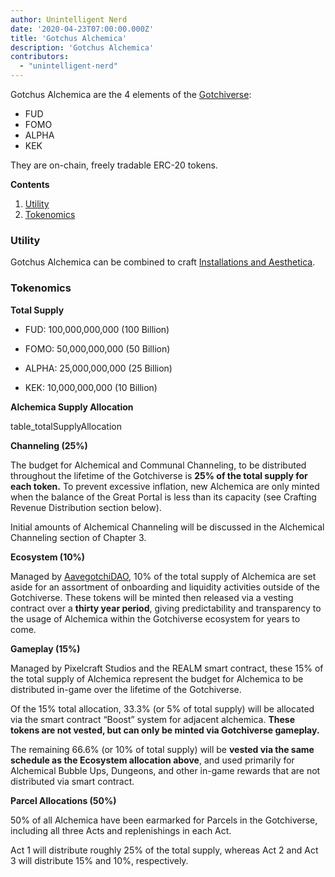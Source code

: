 ```yaml
---
author: Unintelligent Nerd
date: '2020-04-23T07:00:00.000Z'
title: 'Gotchus Alchemica'
description: 'Gotchus Alchemica'
contributors:
  - "unintelligent-nerd"
---
```


Gotchus Alchemica are the 4 elements of the [Gotchiverse](/gotchiverse):

* FUD
* FOMO
* ALPHA
* KEK

They are on-chain, freely tradable ERC-20 tokens.

<div class="contentsBox">

**Contents**

<ol>
<li><a href=#utility>Utility</a></li>
<li><a href=#tokenomics>Tokenomics</a></li>
</ol>

</div>

### Utility

Gotchus Alchemica can be combined to craft [Installations and Aesthetica](/gotchiverse#building-on-realm-parcels).

### Tokenomics

**Total Supply**

* FUD: 100,000,000,000 (100 Billion)

* FOMO: 50,000,000,000 (50 Billion)

* ALPHA: 25,000,000,000 (25 Billion)

* KEK: 10,000,000,000 (10 Billion)

**Alchemica Supply Allocation**

table_totalSupplyAllocation

**Channeling (25%)**

The budget for Alchemical and Communal Channeling, to be distributed throughout the lifetime of the Gotchiverse is **25% of the total supply for each token.** To prevent excessive inflation, new Alchemica are only minted when the balance of the Great Portal is less than its capacity (see Crafting Revenue Distribution section below).

Initial amounts of Alchemical Channeling will be discussed in the Alchemical Channeling section of Chapter 3.

**Ecosystem (10%)**

Managed by [AavegotchiDAO](/dao), 10% of the total supply of Alchemica are set aside for an assortment of onboarding and liquidity activities outside of the Gotchiverse. These tokens will be minted then released via a vesting contract over a **thirty year period**, giving predictability and transparency to the usage of Alchemica within the Gotchiverse ecosystem for years to come.

**Gameplay (15%)**

Managed by Pixelcraft Studios and the REALM smart contract, these 15% of the total supply of Alchemica represent the budget for Alchemica to be distributed in-game over the lifetime of the Gotchiverse.

Of the 15% total allocation, 33.3% (or 5% of total supply) will be allocated via the smart contract “Boost” system for adjacent alchemica. **These tokens are not vested, but can only be minted via Gotchiverse gameplay.**

The remaining 66.6% (or 10% of total supply) will be **vested via the same schedule as the Ecosystem allocation above**, and used primarily for Alchemical Bubble Ups, Dungeons, and other in-game rewards that are not distributed via smart contract.

**Parcel Allocations (50%)**

50% of all Alchemica have been earmarked for Parcels in the Gotchiverse, including all three Acts and replenishings in each Act.

Act 1 will distribute roughly 25% of the total supply, whereas Act 2 and Act 3 will distribute 15% and 10%, respectively.